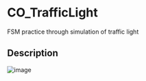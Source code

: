 # CO_TrafficLight
FSM practice through simulation of traffic light 
## Description
![image](https://imgur.com/eFIN5vn)
